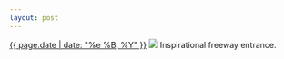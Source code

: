 ```yaml
---
layout: post
---
```


<p>
  <time><a href="/242">{{ page.date | date: "%e %B, %Y" }}</a></time>
  <a href="/242"><img src="{{ site.assets_url }}/242.jpg"/></a>
  <span>Inspirational freeway entrance.</span>
</p>
